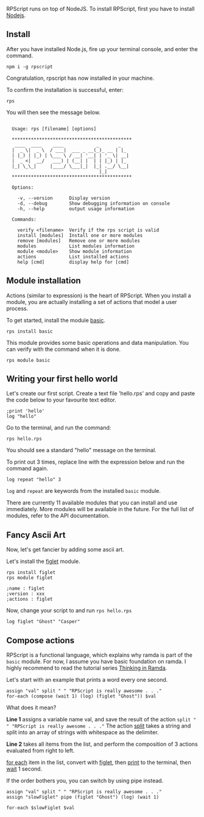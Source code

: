 RPScript runs on top of NodeJS. To install RPScript, first you have to install [Nodejs](https://nodejs.org/en/download/).

## Install

After you have installed Node.js, fire up your terminal console, and enter the command.
```
npm i -g rpscript
```
Congratulation, rpscript has now installed in your machine.

To confirm the installation is successful, enter:
```
rps
```
You will then see the message below.
<pre class="prettyprint"><code class="nocode">
  Usage: rps [filename] [options]

  ******************************************** 
   ____  ____    ____            _       _
  |  _ \|  _ \  / ___|  ___ _ __(_)_ __ | |_ 
  | |_) | |_) | \___ \ / __| '__| | '_ \| __|
  |  _ <|  __/   ___) | (__| |  | | |_) | |_ 
  |_| \_\_|     |____/ \___|_|  |_| .__/ \__|
                                  |_|         
  ******************************************** 

  Options:

    -v, --version      Display version
    -d, --debug        Show debugging information on console
    -h, --help         output usage information

  Commands:

    verify &#x3C;filename&#x3E;  Verify if the rps script is valid
    install [modules]  Install one or more modules
    remove [modules]   Remove one or more modules
    modules            List modules information
    module &#x3C;module&#x3E;    Show module information
    actions            List installed actions
    help [cmd]         display help for [cmd]
</code></pre>

## Module installation

Actions (similar to expression) is the heart of RPScript. When you install a module, you are actually installing a set of actions that model a user process.

To get started, install the module [basic](file:///home/jameschong/projects/rpscript-site/docs/Basic.html).

<pre class="prettyprint"><code class="nocode">rps install basic
</code></pre>
This module provides some basic operations and data manipulation.
You can verify with the command when it is done.

<pre class="prettyprint"><code class="nocode">rps module basic
</code></pre>

## Writing your first hello world

Let's create our first script. Create a text file 'hello.rps' and copy and paste the code below to your favourite text editor.

<pre class="prettyprint lang-rps"><code>;print 'hello'
log "hello"
</code></pre>

Go to the terminal, and run the command:
```
rps hello.rps
```

You should see a standard "hello" message on the terminal.

To print out 3 times, replace line with the expression below and run the command again.
<pre class="prettyprint lang-rps"><code>log repeat "hello" 3
</code></pre>

`log` and `repeat` are keywords from the installed `basic` module.

There are currently 11 available modules that you can install and use immediately. More modules will be available in the future. For the full list of modules, refer to the API documentation.


## Fancy Ascii Art

Now, let's get fancier by adding some ascii art.

Let's install the [figlet](http://doc.rpscript.com/doc/figlet) module.
<pre class="prettyprint"><code class="lang-rps">rps install figlet
rps module figlet

;name : figlet
;version : xxx
;actions : figlet
</code></pre>
Now, change your script to and run `rps hello.rps`
<pre class="prettyprint lang-rps"><code>log figlet "Ghost" "Casper"
</code></pre>

## Compose actions

RPScript is a functional language, which explains why ramda is part of the `basic` module. For now, I assume you have basic foundation on ramda. I highly recommend to read the tutorial series [Thinking in Ramda](http://randycoulman.com/blog/categories/thinking-in-ramda/).

Let's start with an example that prints a word every one second.
<pre class="prettyprint lang-rps"><code>assign "val" split " " "RPScript is really awesome . . ."
for-each (compose (wait 1) (log) (figlet "Ghost")) $val
</code></pre>

What does it mean?

**Line 1** assigns a variable name val, and save the result of the action `split " " "RPScript is really awesome . . ."`
The action [split](http://docs.rpscript.com/Basic.html#.split) takes a string and split into an array of strings with whitespace as the delimiter.

**Line 2** takes all items from the list, and perform the composition of 3 actions evaluated from right to left.

[for each](http://docs.rpscript.com/Basic.html#.for-each) item in the list, convert with [figlet](http://docs.rpscript.com/Figlet.html#.figlet), then [print](http://docs.rpscript.com/Basic.html#.log) to the terminal, then [wait](http://docs.rpscript.com/Basic.html#.wait) 1 second.


If the order bothers you, you can switch by using pipe instead. 

<pre class="prettyprint lang-rps"><code>assign "val" split " " "RPScript is really awesome . . ."
assign "slowFiglet" pipe (figlet "Ghost") (log) (wait 1)

for-each $slowFiglet $val
</code></pre>